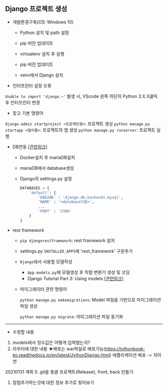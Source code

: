 ## Django 프로젝트 생성

- 개발환경구축(OS: Windows 10)

  - Python 설치 및 path 설정
  - pip 버전 업데이트

  - virtualenv 설치 후 실행

  - pip 버전 업데이트

  - venv에서 Django 설치



- 인터프린터 설정 오류

`Unable to import 'django.~'` 발생 시, VScode 왼쪽 하단의 Python 3.X.X클릭 후 인터프린터 변경



- 장고 기본 명령어

`django-admin startproject <프로젝트명>`: 프로젝트 생성
`python manage.py startapp <앱이름>`: 프로젝트의 앱 생성
`python manage.py runserver`: 프로젝트 실행



- DB연동 [[관련링크]](https://cjh5414.github.io/django-rest-framework/)

  - Docker설치 후 mariaDB설치

  - mariaDB에서 database생성

  - Django의 settings.py 설정

    ```python
    DATABASES = {
    	'default': {
    		'ENGINE' : 'django.db.backends.mysql',
    		'NAME' : '<database이름>',
    		...
    		'PORT' : '3306'
    	}
    }
    ```

    

- rest framework

  - `pip djangorestframework`: rest framework 설치

  - settings.py `INSTALLED_APPS`에 'rest_framework' 구문추가

  - `Django`에서 사용할 모델작성

    - `App.models.py`에 모델생성 후 직렬 변환기 생성 및 코딩
    - Django Tutorial Part 3: Using models [[관련링크]](https://developer.mozilla.org/ko/docs/Learn/Server-side/Django/Models)

  - 마이그레이터 관련 명령어

    `python manage.py makemigrations`: Model 파일을 기반으로 마이그레이션 파일 생성

    `python manage.py migrate`: 마이그레이션 파일 동기화



---

- 수정할 내용

1. models에서 정수값은 어떻게 입력했는지?
2. 라우터에 대한 내용
  ★배포는 war파일로 배포가능(https://jythonbook-ko.readthedocs.io/en/latest/JythonDjango.html) 애플리케이션 배포
  -> 자이썬

20210131 계획
0. git을 총괄 프로젝트(Release), front, back 만들기 
1. 칼럼추가하는것에 대한 정보 추가로 찾아보기